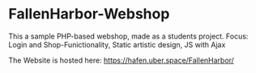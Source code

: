 # FallenHarbor-Webshop
This a sample PHP-based webshop, made as a students project. Focus: Login and Shop-Funictionality, Static artistic design, JS with Ajax

The Website is hosted here: https://hafen.uber.space/FallenHarbor/
